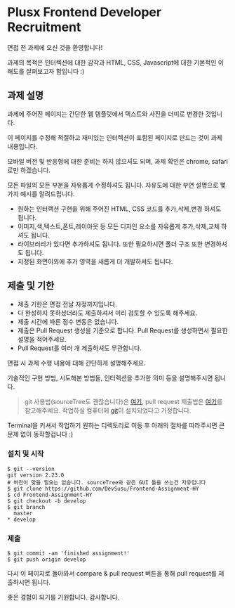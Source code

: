 # Plusx Frontend Developer Recruitment
면접 전 과제에 오신 것을 환영합니다!

과제의 목적은 인터렉션에 대한 감각과 HTML, CSS, Javascript에 대한 기본적인 이해도를 살펴보고자 함입니다 :)

## 과제 설명
과제에 주어진 페이지는 간단한 웹 템플릿에서 텍스트와 사진을 더미로 변경한 것입니다.

이 페이지를 수정해 적절하고 재미있는 인터렉션이 포함된 페이지로 만드는 것이 과제 내용입니다.

모바일 버전 및 반응형에 대한 준비는 하지 않으셔도 되며, 과제 확인은 chrome, safari로만 하겠습니다.

모든 파일의 모든 부분을 자유롭게 수정하셔도 됩니다.
자유도에 대한 부연 설명으로 몇 가지 예시를 알려드립니다.

* 원하는 인터랙션 구현을 위해 주어진 HTML, CSS 코드를 추가,삭제,변경 하셔도 됩니다.
* 이미지,색,텍스트,폰트,레이아웃 등 모든 디자인 요소를 자유롭게 추가,삭제,교체 하셔도 됩니다.
* 라이브러리가 있다면 추가하셔도 됩니다. 또한 필요하시면 폴더 구조 또한 변경하셔도 됩니다.
* 지정된 화면이외에 추가 영역을 새롭게 더 개발하셔도 됩니다.

## 제출 및 기한

* 제출 기한은 면접 전날 자정까지입니다.
* 다 완성하지 못하셨더라도 제출하셔서 미리 검토할 수 있도록 해주세요.
* 제출 시간에 따른 점수 변동은 없습니다.
* 제출은 Pull Request 생성을 기준으로 합니다. Pull Request를 생성하면서 필요한 설명을 적어주세요.
* Pull Request를 여러 개 제출하셔도 무관합니다.

면접 시 과제 수행 내용에 대해 간단하게 설명해주세요.

기술적인 구현 방법, 시도해본 방법들, 인터렉션을 추가한 의미 등을 설명해주시면 됩니다.

> git 사용법(sourceTree도 괜찮습니다)은 [여기](https://git-scm.com/book/ko/v2), pull request 제출법은 [여기](https://help.github.com/en/github/collaborating-with-issues-and-pull-requests/creating-a-pull-request)를 참고해주세요.
> 작업하실 컴퓨터에 [git](https://git-scm.com)이 설치되었다고 가정합니다.

Terminal을 키셔서 작업하기 원하는 디렉토리로 이동 후 아래의 절차를 따라주시면 큰 문제 없이 동작할겁니다 :)

### 설치 및 시작
```
$ git --version
git version 2.23.0
# 버전이 맞을 필요는 없습니다. sourceTree와 같은 GUI 툴을 쓰는건 자유입니다
$ git clone https://github.com/DevSusu/Frontend-Assignment-HY
$ cd Frontend-Assignment-HY
$ git checkout -b develop
$ git branch
  master
* develop
```

### 제출
```
$ git commit -am 'finished assignment!'
$ git push origin develop
```
다시 이 페이지로 돌아와서 compare & pull request 버튼을 통해 pull request를 제출하시면 됩니다.

좋은 경험이 되기를 기원합니다.
감사합니다.

